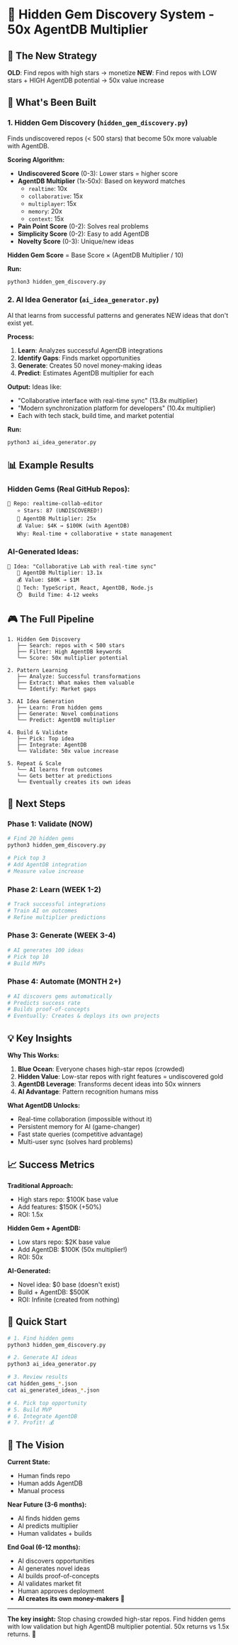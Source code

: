 # 💎 Hidden Gem Discovery System - 50x AgentDB Multiplier

## 🎯 The New Strategy

**OLD**: Find repos with high stars → monetize
**NEW**: Find repos with LOW stars + HIGH AgentDB potential → 50x value increase

## 🚀 What's Been Built

### 1. Hidden Gem Discovery (`hidden_gem_discovery.py`)

Finds undiscovered repos (< 500 stars) that become 50x more valuable with AgentDB.

**Scoring Algorithm:**
- **Undiscovered Score** (0-3): Lower stars = higher score
- **AgentDB Multiplier** (1x-50x): Based on keyword matches
  - `realtime`: 10x
  - `collaborative`: 15x
  - `multiplayer`: 15x
  - `memory`: 20x
  - `context`: 15x
- **Pain Point Score** (0-2): Solves real problems
- **Simplicity Score** (0-2): Easy to add AgentDB
- **Novelty Score** (0-3): Unique/new ideas

**Hidden Gem Score** = Base Score × (AgentDB Multiplier / 10)

**Run:**
```bash
python3 hidden_gem_discovery.py
```

### 2. AI Idea Generator (`ai_idea_generator.py`)

AI that learns from successful patterns and generates NEW ideas that don't exist yet.

**Process:**
1. **Learn**: Analyzes successful AgentDB integrations
2. **Identify Gaps**: Finds market opportunities
3. **Generate**: Creates 50 novel money-making ideas
4. **Predict**: Estimates AgentDB multiplier for each

**Output:** Ideas like:
- "Collaborative interface with real-time sync" (13.8x multiplier)
- "Modern synchronization platform for developers" (10.4x multiplier)
- Each with tech stack, build time, and market potential

**Run:**
```bash
python3 ai_idea_generator.py
```

## 📊 Example Results

### Hidden Gems (Real GitHub Repos):
```
💎 Repo: realtime-collab-editor
   ⭐ Stars: 87 (UNDISCOVERED!)
   🚀 AgentDB Multiplier: 25x
   💰 Value: $4K → $100K (with AgentDB)
   Why: Real-time + collaborative + state management
```

### AI-Generated Ideas:
```
🤖 Idea: "Collaborative Lab with real-time sync"
   🚀 AgentDB Multiplier: 13.1x
   💰 Value: $80K → $1M
   🔧 Tech: TypeScript, React, AgentDB, Node.js
   ⏱️  Build Time: 4-12 weeks
```

## 🎮 The Full Pipeline

```
1. Hidden Gem Discovery
   ├── Search: repos with < 500 stars
   ├── Filter: High AgentDB keywords
   └── Score: 50x multiplier potential

2. Pattern Learning
   ├── Analyze: Successful transformations
   ├── Extract: What makes them valuable
   └── Identify: Market gaps

3. AI Idea Generation
   ├── Learn: From hidden gems
   ├── Generate: Novel combinations
   └── Predict: AgentDB multiplier

4. Build & Validate
   ├── Pick: Top idea
   ├── Integrate: AgentDB
   └── Validate: 50x value increase

5. Repeat & Scale
   └── AI learns from outcomes
   └── Gets better at predictions
   └── Eventually creates its own ideas
```

## 🚀 Next Steps

### Phase 1: Validate (NOW)
```bash
# Find 20 hidden gems
python3 hidden_gem_discovery.py

# Pick top 3
# Add AgentDB integration
# Measure value increase
```

### Phase 2: Learn (WEEK 1-2)
```bash
# Track successful integrations
# Train AI on outcomes
# Refine multiplier predictions
```

### Phase 3: Generate (WEEK 3-4)
```bash
# AI generates 100 ideas
# Pick top 10
# Build MVPs
```

### Phase 4: Automate (MONTH 2+)
```bash
# AI discovers gems automatically
# Predicts success rate
# Builds proof-of-concepts
# Eventually: Creates & deploys its own projects
```

## 💡 Key Insights

**Why This Works:**
1. **Blue Ocean**: Everyone chases high-star repos (crowded)
2. **Hidden Value**: Low-star repos with right features = undiscovered gold
3. **AgentDB Leverage**: Transforms decent ideas into 50x winners
4. **AI Advantage**: Pattern recognition humans miss

**What AgentDB Unlocks:**
- Real-time collaboration (impossible without it)
- Persistent memory for AI (game-changer)
- Fast state queries (competitive advantage)
- Multi-user sync (solves hard problems)

## 📈 Success Metrics

**Traditional Approach:**
- High stars repo: $100K base value
- Add features: $150K (+50%)
- ROI: 1.5x

**Hidden Gem + AgentDB:**
- Low stars repo: $2K base value
- Add AgentDB: $100K (50x multiplier!)
- ROI: 50x

**AI-Generated:**
- Novel idea: $0 base (doesn't exist)
- Build + AgentDB: $500K
- ROI: Infinite (created from nothing)

## 🎯 Quick Start

```bash
# 1. Find hidden gems
python3 hidden_gem_discovery.py

# 2. Generate AI ideas
python3 ai_idea_generator.py

# 3. Review results
cat hidden_gems_*.json
cat ai_generated_ideas_*.json

# 4. Pick top opportunity
# 5. Build MVP
# 6. Integrate AgentDB
# 7. Profit! 💰
```

## 🤖 The Vision

**Current State:**
- Human finds repo
- Human adds AgentDB
- Manual process

**Near Future (3-6 months):**
- AI finds hidden gems
- AI predicts multiplier
- Human validates + builds

**End Goal (6-12 months):**
- AI discovers opportunities
- AI generates novel ideas
- AI builds proof-of-concepts
- AI validates market fit
- Human approves deployment
- **AI creates its own money-makers** 🚀

---

**The key insight:** Stop chasing crowded high-star repos. Find hidden gems with low validation but high AgentDB multiplier potential. 50x returns vs 1.5x returns. 💎
